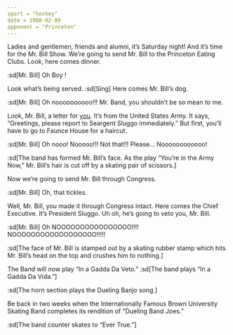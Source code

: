 ```yaml
---
sport = "hockey"
date = 1980-02-09
opponent = "Princeton"
---
```


Ladies and gentlemen, friends and alumni, it’s Saturday night! And it’s time for the Mr. Bill Show. We’re going to send Mr. Bill to the Princeton Eating Clubs. Look, here comes dinner.

:sd[Mr. Bill] Oh Boy !

Look what’s being served. :sd[Sing] Here comes Mr. Bill’s dog.

:sd[Mr. Bill] Oh noooooooooo!!! Mr. Band, you shouldn’t be so mean to me.

Look, Mr. Bill, a letter for <u>you</u>. It’s from the United States Army. It says, “Greetings, please report to Seargent Sluggo immediately.” But first, you’ll have to go to Faunce House for a haircut.

:sd[Mr. Bill] Oh nooo! Nooooo!!! Not that!!! Please... Noooooooooooo!

:sd[The band has formed Mr. Bill’s face. As the play “You’re in the Army Now,” Mr. Bill’s hair is cut off by a skating pair of scissors.]

Now we’re going to send Mr. Bill through Congress.

:sd[Mr. Bill] Oh, that tickles.

Well, Mr. Bill, you made it through Congress intact. Here comes the Chief Executive. It’s President Sluggo. Uh oh, he’s going to veto you, Mr. Bill.

:sd[Mr. Bill] Oh NOOOOOOOOOOOOOOOO!!!! NOOOOOOOOOOOOOOOOOO!!!!!

:sd[The face of Mr. Bill is stamped out by a skating rubber stamp which hits Mr. Bill’s head on the top and crushes him to nothing.]

The Band will now play “In a Gadda Da Veto.” :sd[The band plays “In a Gadda Da Vida.”]

:sd[The horn section plays the Dueling Banjo song.]

Be back in two weeks when the Internationally Famous Brown University Skating Band completes its rendition of “Dueling Band Joes.”

:sd[The band counter skates to “Ever True.”]

